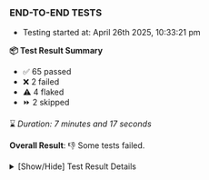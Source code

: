 ### END-TO-END TESTS

- Testing started at: April 26th 2025, 10:33:21 pm

**📦 Test Result Summary**

- ✅ 65 passed
- ❌ 2 failed
- ⚠️ 4 flaked
- ⏩ 2 skipped

⌛ _Duration: 7 minutes and 17 seconds_

**Overall Result**: 👎 Some tests failed.



<details>
    <summary>[Show/Hide] Test Result Details</summary>
    <div markdown="1">

| Test | Browser | Test Case | Tags | Result |
| :---: | :---: | :--- | :---: | :---: |
| 1 | chromium-meshery-provider | Transition to disconnected state and then back to connected state | unstable | ⚠️ |
| 2 | chromium-meshery-provider | Transition to ignored state and then back to connected state | unstable | ⚠️ |
| 3 | chromium-meshery-provider | Transition to not found state and then back to connected state | unstable | ⚠️ |
| 4 | chromium-meshery-provider | Delete Kubernetes cluster connections | unstable | ⚠️ |
| 5 | chromium-meshery-provider | Configure Existing Istio adapter through Mesh Adapter URL from Management page | unstable | ⚠️ |
| 6 | chromium-local-provider | Add a cluster connection by uploading kubeconfig file | unstable | ⚠️ |
| 7 | chromium-local-provider | Transition to disconnected state and then back to connected state | unstable | ⚠️ |
| 8 | chromium-local-provider | Transition to ignored state and then back to connected state | unstable | ⚠️ |
| 9 | chromium-local-provider | Transition to not found state and then back to connected state | unstable | ⚠️ |
| 10 | chromium-local-provider | Delete Kubernetes cluster connections | unstable | ⚠️ |
| 11 | chromium-meshery-provider | Ping Istio Adapter | unstable | ⚠️ |
| 12 | chromium-meshery-provider | Compare test of a performance profile with load generator &quot;fortio&quot; and service mesh &quot;None&quot; |  | ❌ |
| 13 | chromium-meshery-provider | Delete a performance profile with load generator &quot;fortio&quot; and service mesh &quot;None&quot; |  | ➖ |
| 14 | chromium-local-provider | Compare test of a performance profile with load generator &quot;fortio&quot; and service mesh &quot;None&quot; |  | ❌ |
| 15 | chromium-local-provider | Delete a performance profile with load generator &quot;fortio&quot; and service mesh &quot;None&quot; |  | ➖ |

</div>
</details>


<!-- To see the full report, please visit our CI/CD pipeline with reporter. -->